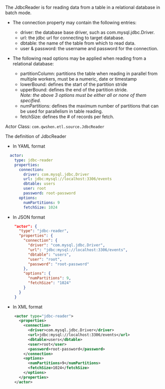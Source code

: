 The JdbcReader is for reading data from a table in a relational database in batch mode.

- The connection property may contain the following entries:
  - driver: the database base driver, such as com.mysql.jdbc.Driver.
  - url: the jdbc url for connecting to target database.
  - dbtable: the name of the table from which to read data.
  - user & password: the username and password for the connection.
  
- The following read options may be applied when reading from a relational database:
  - partitionColumn: partitions the table when reading in parallel from multiple workers, must be a numeric, date or timestamp
  - lowerBound: defines the start of the partition stride
  - upperBound: defines the end of the partition stride.  
    _Note: the above 3 options must be either all or none of them specified._ 
  - numPartitions: defines the maximum number of partitions that can be used for parallelism in table reading.
  - fetchSize: defines the # of records per fetch.

Actor Class: `com.qwshen.etl.source.JdbcReader`

The definition of JdbcReader
- In YAML format
```yaml
  actor:
    type: jdbc-reader
    properties:
      connection:
        driver: com.mysql.jdbc.Driver
        url: jdbc:mysql://localhost:3306/events
        dbtable: users
        user: root
        password: root-password
      options:
        numPartitions: 9
        fetchSize: 1024
```
 
- In JSON format
```json
    "actor": {
      "type": "jdbc-reader",
      "properties": {
        "connection": {
          "driver": "com.mysql.jdbc.Driver",
          "url": "jdbc:mysql://localhost:3306/events",
          "dbtable": "users",
          "user": "root",
          "password": "root-password"
        },
        "options": {
          "numPartitions": 9,
          "fetchSize": "1024"
        }
      }
    }
```

- In XML format
```xml
    <actor type="jdbc-reader">
      <properties>
        <connection>
          <driver>com.mysql.jdbc.Driver</driver>
          <url>jdbc:mysql://localhost:3306/events</url>
          <dbtable>users</dbtable>
          <user>root</user>
          <password>root-password</password>
        </connection>
        <options>
          <numPartitions>9</numPartitions>
          <fetchSize>1024</fetchSize>
        </options>
      </properties>
    </actor>
```
